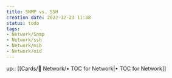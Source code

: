 ```yaml
---
title: SNMP vs. SSH
creation date: 2022-12-23 11:38 
status: todo
tags: 
- Network/Snmp
- Network/ssh
- Network/mib
- Network/oid
---
```

up:: [[Cards/📡 Network/• TOC for Network|• TOC for Network]]
